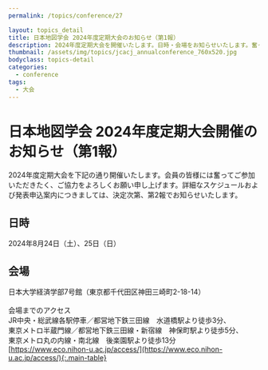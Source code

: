 ```yaml
---
permalink: /topics/conference/27

layout: topics_detail
title: 日本地図学会 2024年度定期大会のお知らせ（第1報）
description: 2024年度定期大会を開催いたします。日時・会場をお知らせいたします。奮ってご参加ください。
thumbnail: /assets/img/topics/jcacj_annualconference_760x520.jpg
bodyclass: topics-detail
categories:
  - conference
tags:
  - 大会
---
```


# 日本地図学会 2024年度定期大会開催のお知らせ（第1報）
2024年度定期大会を下記の通り開催いたします。会員の皆様には奮ってご参加いただきたく、ご協力をよろしくお願い申し上げます。詳細なスケジュールおよび発表申込案内につきましては、決定次第、第2報でお知らせいたします。

## 日時
2024年8月24日（土）、25日（日）

## 会場
日本大学経済学部7号館（東京都千代田区神田三崎町2-18-14）<br><br>
会場までのアクセス<br>
JR中央・総武線各駅停車／都営地下鉄三田線　水道橋駅より徒歩3分、<br>
東京メトロ半蔵門線／都営地下鉄三田線・新宿線　神保町駅より徒歩5分、<br>
東京メトロ丸の内線・南北線　後楽園駅より徒歩13分<br>
[https://www.eco.nihon-u.ac.jp/access/](https://www.eco.nihon-u.ac.jp/access/){:.main-table}
